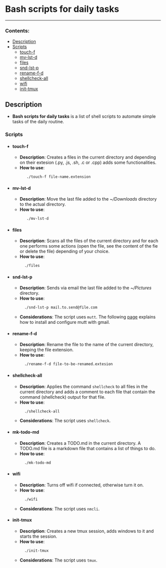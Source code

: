 # Bash scripts for daily tasks
---
### Contents:
  - [Description](#Description)
  - [Scripts](#Scripts)
      - [touch-f](#touch-f)
      - [mv-lst-d](#mv-last-d)
      - [files](#files)
      - [snd-lst-p](#snd-lst-p)
      - [rename-f-d](#rename-f-d)
      - [shellcheck-all](#shellcheck-all)
      - [wifi](#wifi)
      - [init-tmux](#init-tmux)
  
## Description
- **Bash scripts for daily tasks** is a list of shell scripts to automate simple tasks of the daily routine.

### Scripts
- #### touch-f
  - **Description**: Creates a files in the current directory and depending on their extesion (.py, .js, .sh, .c or .cpp) adds some functionalities.
  - **How to use**: 
    ```bash
       ./touch-f file-name.extension
    ```
- #### mv-lst-d
  - **Description**: Move the last file added to the *~/Downloads* directory to the actual directory.
  - **How to use**: 
    ```bash
       ./mv-lst-d
    ```
- #### files
  - **Description**: Scans all the files of the current directory and for each one performs some actions (open the file, see the content of the fie or delete the file) depending of your choice.
  - **How to use**: 
    ```bash
      ./files
    ```
- #### snd-lst-p
  - **Description**: Sends via email the last file added to the *~/Pictures* directory.
  - **How to use**: 
    ```bash
      ./snd-lst-p mail.to.send@file.com
    ```
  - **Considerations**: The script uses `mutt`. The following [page](https://www.garron.me/en/go2linux/send-mail-gmail-mutt.html) explains how to install and configure mutt with gmail.

- #### rename-f-d
  - **Description**: Rename the file to the name of the current directory, keeping the file extension.
  - **How to use**: 
    ```bash
      ./rename-f-d file-to-be-renamed.extesion 
    ```

- #### shellcheck-all
  - **Description**: Applies the command `shellcheck` to all files in the current directory and adds a comment to each file that contain the command (shellcheck) output for that file.
  - **How to use**: 
    ```bash
      ./shellcheck-all 
    ```
  - **Considerations**: The script uses `shellcheck`. 

- #### mk-todo-md
  - **Description**: Creates a TODO.md in the current directory. A TODO.md file is a markdown file that contains a list of things to do.
  - **How to use**: 
    ```bash
      ./mk-todo-md 
    ```

- #### wifi
  - **Description**: Turns off wifi if connected, otherwise turn it on.
  - **How to use**: 
    ```bash
      ./wifi
    ```
  - **Considerations**: The script uses `nmcli`. 

- #### init-tmux
  - **Description**: Creates a new tmux session, adds windows to it and starts the session.
  - **How to use**: 
    ```bash
      ./init-tmux
    ```
  - **Considerations**: The script uses `tmux`. 
